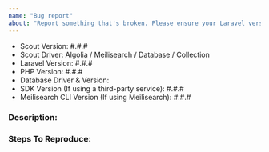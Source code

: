 ```yaml
---
name: "Bug report"
about: "Report something that's broken. Please ensure your Laravel version is still supported: https://laravel.com/docs/releases#support-policy"
---
```


<!-- DO NOT THROW THIS AWAY -->
<!-- Fill out the FULL versions with patch versions -->

- Scout Version: #.#.#
- Scout Driver: Algolia / Meilisearch / Database / Collection
- Laravel Version: #.#.#
- PHP Version: #.#.#
- Database Driver & Version:
- SDK Version (If using a third-party service): #.#.#
- Meilisearch CLI Version (If using Meilisearch): #.#.#

### Description:


### Steps To Reproduce:

<!-- If possible, please provide a GitHub repository to demonstrate your issue -->
<!-- laravel new bug-report --github="--public" -->
